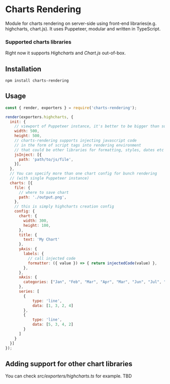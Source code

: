 # Charts Rendering

Module for charts rendering on server-side using front-end libraries(e.g. highcharts, chart.js).
It uses Puppeteer, modular and written in TypeScript.

### Supported charts libraries

Right now it supports *Highcharts* and *Chart.js* out-of-box.

## Installation

`npm install charts-rendering`

## Usage

```javascript
const { render, exporters } = require('charts-rendering');

render(exporters.highcharts, {
  init: {
    // viewport of Puppeteer instance, it's better to be bigger than supposed chart size
    width: 500,
    height: 500,
    // charts-rendering supports injecting javascript code
    // in the form of script tags into rendering environment
    // that could be other libraries for formatting, styles, dates etc
    jsInject: [{
      path: 'path/to/js/file',
    }],
  },
  // You can specify more than one chart config for bunch rendering
  // (with single Puppeteer instance)
  charts: [{
    file: {
      // where to save chart
      path: './output.png',
    },
    // this is simply highcharts creation config
    config: {
      chart: {
        width: 300,
        height: 100,
      },
      title: {
        text: 'My Chart'
      },
      yAxis: {
        labels: {
          // call injected code
          formatter: ({ value }) => { return injectedCode(value) },
        },
      },
      xAxis: {
        categories: ["Jan", "Feb", "Mar", "Apr", "Mar", "Jun", "Jul", "Aug", "Sep", "Oct", "Nov", "Dec"]
      },
      series: [
        {
            type: 'line',
            data: [1, 3, 2, 4]
        },
        {
            type: 'line',
            data: [5, 3, 4, 2]
        }
      ]
    }
  }]
});
```

## Adding support for other chart libraries

You can check *src/exporters/highcharts.ts* for example.
TBD
